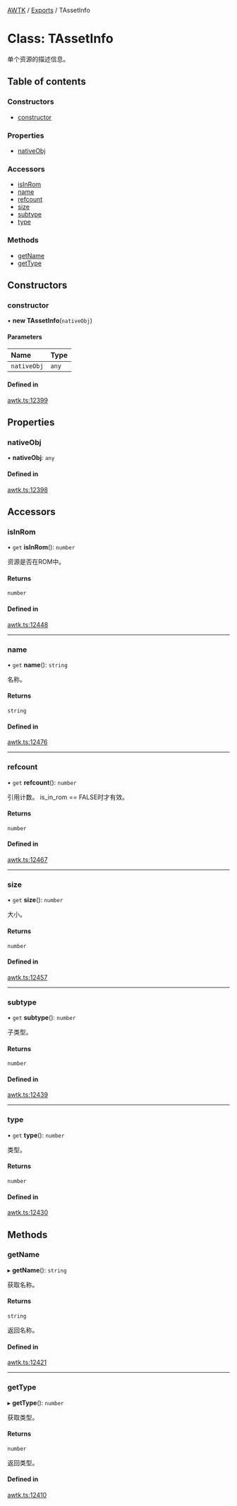 [AWTK](../README.md) / [Exports](../modules.md) / TAssetInfo

# Class: TAssetInfo

单个资源的描述信息。

## Table of contents

### Constructors

- [constructor](TAssetInfo.md#constructor)

### Properties

- [nativeObj](TAssetInfo.md#nativeobj)

### Accessors

- [isInRom](TAssetInfo.md#isinrom)
- [name](TAssetInfo.md#name)
- [refcount](TAssetInfo.md#refcount)
- [size](TAssetInfo.md#size)
- [subtype](TAssetInfo.md#subtype)
- [type](TAssetInfo.md#type)

### Methods

- [getName](TAssetInfo.md#getname)
- [getType](TAssetInfo.md#gettype)

## Constructors

### constructor

• **new TAssetInfo**(`nativeObj`)

#### Parameters

| Name | Type |
| :------ | :------ |
| `nativeObj` | `any` |

#### Defined in

[awtk.ts:12399](https://github.com/zlgopen/awtk-binding/blob/25012c6/tools/code_gen/js/output/awtk.ts#L12399)

## Properties

### nativeObj

• **nativeObj**: `any`

#### Defined in

[awtk.ts:12398](https://github.com/zlgopen/awtk-binding/blob/25012c6/tools/code_gen/js/output/awtk.ts#L12398)

## Accessors

### isInRom

• `get` **isInRom**(): `number`

资源是否在ROM中。

#### Returns

`number`

#### Defined in

[awtk.ts:12448](https://github.com/zlgopen/awtk-binding/blob/25012c6/tools/code_gen/js/output/awtk.ts#L12448)

___

### name

• `get` **name**(): `string`

名称。

#### Returns

`string`

#### Defined in

[awtk.ts:12476](https://github.com/zlgopen/awtk-binding/blob/25012c6/tools/code_gen/js/output/awtk.ts#L12476)

___

### refcount

• `get` **refcount**(): `number`

引用计数。
is\_in\_rom == FALSE时才有效。

#### Returns

`number`

#### Defined in

[awtk.ts:12467](https://github.com/zlgopen/awtk-binding/blob/25012c6/tools/code_gen/js/output/awtk.ts#L12467)

___

### size

• `get` **size**(): `number`

大小。

#### Returns

`number`

#### Defined in

[awtk.ts:12457](https://github.com/zlgopen/awtk-binding/blob/25012c6/tools/code_gen/js/output/awtk.ts#L12457)

___

### subtype

• `get` **subtype**(): `number`

子类型。

#### Returns

`number`

#### Defined in

[awtk.ts:12439](https://github.com/zlgopen/awtk-binding/blob/25012c6/tools/code_gen/js/output/awtk.ts#L12439)

___

### type

• `get` **type**(): `number`

类型。

#### Returns

`number`

#### Defined in

[awtk.ts:12430](https://github.com/zlgopen/awtk-binding/blob/25012c6/tools/code_gen/js/output/awtk.ts#L12430)

## Methods

### getName

▸ **getName**(): `string`

获取名称。

#### Returns

`string`

返回名称。

#### Defined in

[awtk.ts:12421](https://github.com/zlgopen/awtk-binding/blob/25012c6/tools/code_gen/js/output/awtk.ts#L12421)

___

### getType

▸ **getType**(): `number`

获取类型。

#### Returns

`number`

返回类型。

#### Defined in

[awtk.ts:12410](https://github.com/zlgopen/awtk-binding/blob/25012c6/tools/code_gen/js/output/awtk.ts#L12410)
